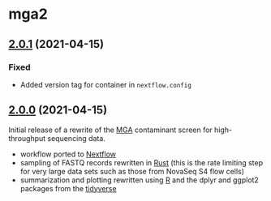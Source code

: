 # mga2

## [2.0.1](https://github.com/crukci-bioinformatics/mga2/releases/tag/2.0.1) (2021-04-15)

### Fixed

* Added version tag for container in `nextflow.config`

## [2.0.0](https://github.com/crukci-bioinformatics/mga2/releases/tag/2.0.0) (2021-04-15)

Initial release of a rewrite of the [MGA](https://github.com/crukci-bioinformatics/MGA)
contaminant screen for high-throughput sequencing data.

* workflow ported to [Nextflow](https://www.nextflow.io)
* sampling of FASTQ records rewritten in [Rust](https://www.rust-lang.org) (this is the rate limiting step for very large data sets such as those from NovaSeq S4 flow cells)
* summarization and plotting rewritten using [R](https://cran.r-project.org) and the dplyr and ggplot2 packages from the [tidyverse](https://www.tidyverse.org)


